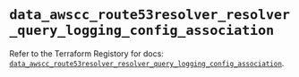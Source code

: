 # `data_awscc_route53resolver_resolver_query_logging_config_association`

Refer to the Terraform Registory for docs: [`data_awscc_route53resolver_resolver_query_logging_config_association`](https://registry.terraform.io/providers/hashicorp/awscc/0.70.0/docs/data-sources/route53resolver_resolver_query_logging_config_association).

